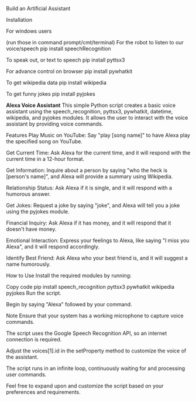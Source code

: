 Build an Artificial Assistant 

Installation 

For windows users

(run those in command prompt/cmt/terminal) For the robot to listen to our voice/speech pip install speechRecognition

To speak out, or text to speech pip install pyttsx3

For advance control on browser pip install pywhatkit

To get wikipedia data pip install wikipedia

To get funny jokes pip install pyjokes

**Alexa Voice Assistant**
This simple Python script creates a basic voice assistant using the speech_recognition, pyttsx3, pywhatkit, datetime, wikipedia, and pyjokes modules. It allows the user to interact with the voice assistant by providing voice commands.

Features
Play Music on YouTube: Say "play [song name]" to have Alexa play the specified song on YouTube.

Get Current Time: Ask Alexa for the current time, and it will respond with the current time in a 12-hour format.

Get Information: Inquire about a person by saying "who the heck is [person's name]", and Alexa will provide a summary using Wikipedia.

Relationship Status: Ask Alexa if it is single, and it will respond with a humorous answer.

Get Jokes: Request a joke by saying "joke", and Alexa will tell you a joke using the pyjokes module.

Financial Inquiry: Ask Alexa if it has money, and it will respond that it doesn't have money.

Emotional Interaction: Express your feelings to Alexa, like saying "I miss you Alexa", and it will respond accordingly.

Identify Best Friend: Ask Alexa who your best friend is, and it will suggest a name humorously.

How to Use
Install the required modules by running:

Copy code
pip install speech_recognition pyttsx3 pywhatkit wikipedia pyjokes
Run the script.

Begin by saying "Alexa" followed by your command.

Note
Ensure that your system has a working microphone to capture voice commands.

The script uses the Google Speech Recognition API, so an internet connection is required.

Adjust the voices[1].id in the setProperty method to customize the voice of the assistant.

The script runs in an infinite loop, continuously waiting for and processing user commands.

Feel free to expand upon and customize the script based on your preferences and requirements.
